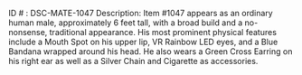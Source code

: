 ID # : DSC-MATE-1047
Description: Item #1047 appears as an ordinary human male, approximately 6 feet tall, with a broad build and a no-nonsense, traditional appearance. His most prominent physical features include a Mouth Spot on his upper lip, VR Rainbow LED eyes, and a Blue Bandana wrapped around his head. He also wears a Green Cross Earring on his right ear as well as a Silver Chain and Cigarette as accessories.